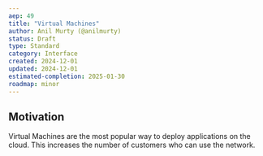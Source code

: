 ```yaml
---
aep: 49
title: "Virtual Machines"
author: Anil Murty (@anilmurty)
status: Draft
type: Standard
category: Interface
created: 2024-12-01
updated: 2024-12-01
estimated-completion: 2025-01-30
roadmap: minor
---
```


## Motivation

Virtual Machines are the most popular way to deploy applications on the cloud. This increases the number of customers who can use the network.